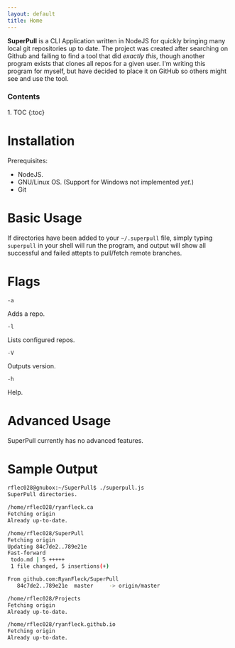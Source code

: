```yaml
---
layout: default
title: Home
---
```


**SuperPull** is a CLI Application written in NodeJS for quickly bringing many local git repositories up to date. The project was created after searching on Github and failing to find a tool that did *exactly this*, though another program exists that clones all repos for a given user. I'm writing this program for myself, but have decided to place it on GitHub so others might see and use the tool.

<h3>Contents</h3>
1. TOC
{:toc}

# Installation

Prerequisites:

- NodeJS.
- GNU/Linux OS. (Support for Windows not implemented *yet*.)
- Git

# Basic Usage

If directories have been added to your `~/.superpull` file, simply typing `superpull` in your shell will run the program, and output will show all successful and failed attepts to pull/fetch remote branches.

# Flags

`-a`

Adds a repo.

`-l`

Lists configured repos.

`-V`

Outputs version.

`-h`

Help.

# Advanced Usage

SuperPull currently has no advanced features.

# Sample Output

```sh
rflec028@gnubox:~/SuperPull$ ./superpull.js
SuperPull directories.

/home/rflec028/ryanfleck.ca
Fetching origin
Already up-to-date.

/home/rflec028/SuperPull
Fetching origin
Updating 84c7de2..789e21e
Fast-forward
 todo.md | 5 +++++
 1 file changed, 5 insertions(+)

From github.com:RyanFleck/SuperPull
   84c7de2..789e21e  master     -> origin/master

/home/rflec028/Projects
Fetching origin
Already up-to-date.

/home/rflec028/ryanfleck.github.io
Fetching origin
Already up-to-date.
```
